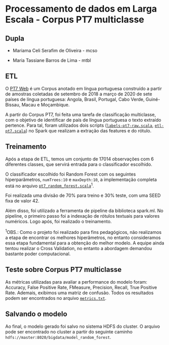 # Processamento de dados em Larga Escala - Corpus PT7 multiclasse

## Dupla

- Mariama Celi Serafim de Oliveira - mcso

- Maria Tassiane Barros de Lima - mtbl

## ETL

O [PT7 Web](https://ieee-dataport.org/open-access/pt7-web-annotated-portuguese-language-corpus) é um Corpus anotado em língua portuguesa construído a partir de amostras coletadas de setembro de 2018 a março de 2020 de sete países de língua portuguesa: Angola, Brasil, Portugal, Cabo Verde, Guiné-Bissau, Macau e Moçambique.

A partir do Corpus PT7, foi feita uma tarefa de classificação multiclasse, com o objetivo de identificar de país de língua portuguesa o texto extraído pertence. Para tal, foram utilizados dois scripts ([```labels-pt7-raw.scala```](labels-pt7-raw.scala), [```etl-pt7.scala```](etl-pt7.scala)) no Spark que realizam a extração das features e do rótulo. 

## Treinamento

Após a etapa de ETL, temos um conjunto de 17014 observações com 6 diferentes classes, que servirá entrada para o classificador escolhido.

O classificador escolhido foi Random Forest com os seguintes hiperparâmetros, ```numTrees:10``` e ```maxDepth:10```, a implementação completa está no arquivo [```pt7_random_forest.scala```](pt7_random_forest.scala)<sup>1</sup>. 

Foi realizada uma divisão de 70% para treino e 30% teste, com uma SEED fixa de valor 42.

Além disso, foi utilizado a ferramenta de pipeline da biblioteca spark.ml. No pipeline, o primeiro passo foi a indexação de rótulos textuais para valores numéricos. Logo após, foi realizado o treinamento.

<sup>1</sup>OBS.: Como o projeto foi realizado para fins pedagógicos, não realizamos a etapa de encontrar os melhores hiperâmetros, no entanto consideramos essa etapa fundamental para a obtenção do melhor modelo. A equipe ainda tentou realizar o Cross Validation, no entanto a abordagem demandou bastante poder computacional.

## Teste sobre Corpus PT7 multiclasse

As métricas utilizadas para avaliar a performance do modelo foram: Accuracy, False Positive Rate, FMeasure, Precision, Recall, True Positive Rate. Ademais, exibimos uma matriz de confusão. Todos os resultados podem ser encontrados no arquivo [```metrics.txt```](metrics.txt).

## Salvando o modelo

Ao final, o modelo gerado foi salvo no sistema HDFS do cluster. O arquivo pode ser encontrado no cluster a partir do seguinte caminho ```hdfs://master:8020/bigdata/model_random_forest```.